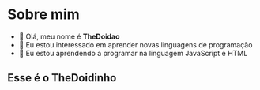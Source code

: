 # Sobre mim
- 👋 Olá, meu nome é **TheDoidao**
- 👀 Eu estou interessado em aprender novas linguagens de programação
- 🌱 Eu estou aprendendo a programar na linguagem JavaScript e HTML

## Esse é o TheDoidinho

